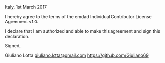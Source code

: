 Italy, 1st March 2017

I hereby agree to the terms of the emdad Individual Contributor License
Agreement v1.0.

I declare that I am authorized and able to make this agreement and sign this
declaration.

Signed,

Giuliano Lotta giuliano.lotta@gmail.com https://github.com/Giuliano69
